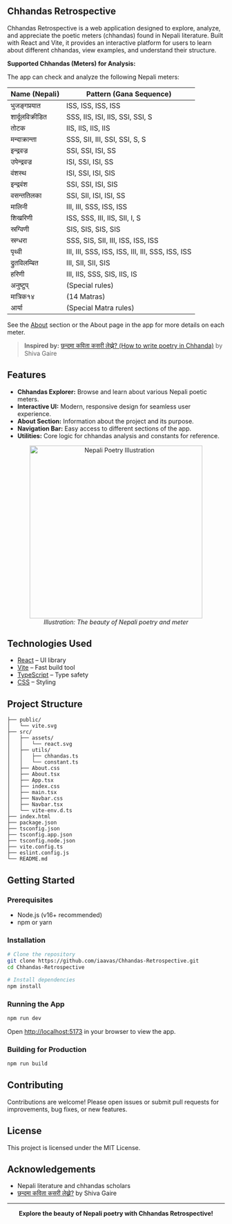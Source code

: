 ## Chhandas Retrospective


Chhandas Retrospective is a web application designed to explore, analyze, and appreciate the poetic meters (chhandas) found in Nepali literature. Built with React and Vite, it provides an interactive platform for users to learn about different chhandas, view examples, and understand their structure.

**Supported Chhandas (Meters) for Analysis:**

The app can check and analyze the following Nepali meters:

| Name (Nepali)         | Pattern (Gana Sequence)                |
|------------------------|----------------------------------------|
| भुजङ्गप्रयात           | ISS, ISS, ISS, ISS                     |
| शार्दूलविक्रीडित        | SSS, IIS, ISI, IIS, SSI, SSI, S        |
| तोटक                  | IIS, IIS, IIS, IIS                     |
| मन्दाक्रान्ता           | SSS, SII, III, SSI, SSI, S, S          |
| इन्द्रवज्र              | SSI, SSI, ISI, SS                      |
| उपेन्द्रवज्र            | ISI, SSI, ISI, SS                      |
| वंशस्थ                 | ISI, SSI, ISI, SIS                     |
| इन्द्रवंश               | SSI, SSI, ISI, SIS                     |
| वसन्ततिलका             | SSI, SII, ISI, ISI, SS                  |
| मालिनी                 | III, III, SSS, ISS, ISS                |
| शिखरिणी                | ISS, SSS, III, IIS, SII, I, S          |
| स्रग्विणी               | SIS, SIS, SIS, SIS                     |
| स्रग्धरा                | SSS, SIS, SII, III, ISS, ISS, ISS      |
| पृथ्वी                  | III, III, SSS, ISS, ISS, III, III, SSS, ISS, ISS |
| द्रुतविलम्बित           | III, SII, SII, SIS                     |
| हरिणी                  | III, IIS, SSS, SIS, IIS, IS            |
| अनुष्टुप्               | (Special rules)                        |
| मात्रिक१४               | (14 Matras)                            |
| आर्या                   | (Special Matra rules)                  |

See the [About](#about) section or the About page in the app for more details on each meter.

> **Inspired by:** [छन्दमा कविता कसरी लेख्ने? (How to write poetry in Chhanda)](https://medium.com/@shivagaire/%E0%A4%9B%E0%A4%A8%E0%A5%8D%E0%A4%A6%E0%A4%AE%E0%A4%BE-%E0%A4%95%E0%A4%B5%E0%A4%BF%E0%A4%A4%E0%A4%BE-%E0%A4%95%E0%A4%B8%E0%A4%B0%E0%A5%80-%E0%A4%B2%E0%A5%87%E0%A4%96%E0%A5%8D%E0%A4%A8%E0%A5%87-7782c0a01967) by Shiva Gaire

## Features

- **Chhandas Explorer:** Browse and learn about various Nepali poetic meters.
- **Interactive UI:** Modern, responsive design for seamless user experience.
- **About Section:** Information about the project and its purpose.
- **Navigation Bar:** Easy access to different sections of the app.
- **Utilities:** Core logic for chhandas analysis and constants for reference.

<p align="center">
	<img src="https://images.unsplash.com/photo-1473186505569-9c61870c11f9?q=80&w=2940&auto=format&fit=crop&ixlib=rb-4.1.0&ixid=M3wxMjA3fDB8MHxwaG90by1wYWdlfHx8fGVufDB8fHx8fA%3D%3D" alt="Nepali Poetry Illustration" width="400" />
	<br>
	<em>Illustration: The beauty of Nepali poetry and meter</em>
</p>

## Technologies Used

- [React](https://react.dev/) – UI library
- [Vite](https://vitejs.dev/) – Fast build tool
- [TypeScript](https://www.typescriptlang.org/) – Type safety
- [CSS](https://developer.mozilla.org/en-US/docs/Web/CSS) – Styling


## Project Structure

```text
├── public/
│   └── vite.svg
├── src/
│   ├── assets/
│   │   └── react.svg
│   ├── utils/
│   │   ├── chhandas.ts
│   │   └── constant.ts
│   ├── About.css
│   ├── About.tsx
│   ├── App.tsx
│   ├── index.css
│   ├── main.tsx
│   ├── Navbar.css
│   ├── Navbar.tsx
│   └── vite-env.d.ts
├── index.html
├── package.json
├── tsconfig.json
├── tsconfig.app.json
├── tsconfig.node.json
├── vite.config.ts
├── eslint.config.js
└── README.md
```

## Getting Started


### Prerequisites

- Node.js (v16+ recommended)
- npm or yarn


### Installation

```bash
# Clone the repository
git clone https://github.com/iaavas/Chhandas-Retrospective.git
cd Chhandas-Retrospective

# Install dependencies
npm install
```


### Running the App

```bash
npm run dev
```

Open [http://localhost:5173](http://localhost:5173) in your browser to view the app.


### Building for Production

```bash
npm run build
```


## Contributing

Contributions are welcome! Please open issues or submit pull requests for improvements, bug fixes, or new features.


## License

This project is licensed under the MIT License.


## Acknowledgements

- Nepali literature and chhandas scholars
- [छन्दमा कविता कसरी लेख्ने?](https://medium.com/@shivagaire/%E0%A4%9B%E0%A4%A8%E0%A5%8D%E0%A4%A6%E0%A4%AE%E0%A4%BE-%E0%A4%95%E0%A4%B5%E0%A4%BF%E0%A4%A4%E0%A4%BE-%E0%A4%95%E0%A4%B8%E0%A4%B0%E0%A5%80-%E0%A4%B2%E0%A5%87%E0%A4%96%E0%A5%8D%E0%A4%A8%E0%A5%87-7782c0a01967) by Shiva Gaire


---

<p align="center">
	<strong>Explore the beauty of Nepali poetry with Chhandas Retrospective!</strong>
</p>